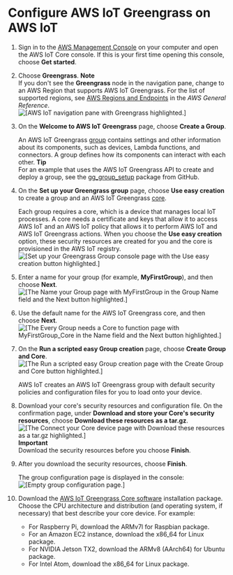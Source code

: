 # Configure AWS IoT Greengrass on AWS IoT<a name="gg-config"></a>

1. Sign in to the [AWS Management Console](https://console.aws.amazon.com/) on your computer and open the AWS IoT Core console\. If this is your first time opening this console, choose **Get started**\.

1. Choose **Greengrass**\.
**Note**  
If you don't see the **Greengrass** node in the navigation pane, change to an AWS Region that supports AWS IoT Greengrass\. For the list of supported regions, see [AWS Regions and Endpoints](https://docs.aws.amazon.com/general/latest/gr/rande.html#greengrass_region) in the *AWS General Reference*\.  
![\[AWS IoT navigation pane with Greengrass highlighted.\]](http://docs.aws.amazon.com/greengrass/latest/developerguide/images/console-greengrass.png)

1. On the **Welcome to AWS IoT Greengrass** page, choose **Create a Group**\.

   An AWS IoT Greengrass [group](what-is-gg.md#gg-group) contains settings and other information about its components, such as devices, Lambda functions, and connectors\. A group defines how its components can interact with each other\.
**Tip**  
For an example that uses the AWS IoT Greengrass API to create and deploy a group, see the [ gg\_group\_setup](https://github.com/awslabs/aws-greengrass-group-setup) package from GitHub\.

1. On the **Set up your Greengrass group** page, choose **Use easy creation** to create a group and an AWS IoT Greengrass [core](gg-core.md)\.

   Each group requires a core, which is a device that manages local IoT processes\. A core needs a certificate and keys that allow it to access AWS IoT and an AWS IoT policy that allows it to perform AWS IoT and AWS IoT Greengrass actions\. When you choose the **Use easy creation** option, these security resources are created for you and the core is provisioned in the AWS IoT registry\.  
![\[Set up your Greengrass Group console page with the Use easy creation button highlighted.\]](http://docs.aws.amazon.com/greengrass/latest/developerguide/images/gg-get-started-005.png)

1. Enter a name for your group \(for example, **MyFirstGroup**\), and then choose **Next**\.  
![\[The Name your Group page with MyFirstGroup in the Group Name field and the Next button highlighted.\]](http://docs.aws.amazon.com/greengrass/latest/developerguide/images/gg-get-started-006.png)

1. Use the default name for the AWS IoT Greengrass core, and then choose **Next**\.  
![\[The Every Group needs a Core to function page with MyFirstGroup_Core in the Name field and the Next button highlighted.\]](http://docs.aws.amazon.com/greengrass/latest/developerguide/images/gg-get-started-007.png)

1. On the **Run a scripted easy Group creation** page, choose **Create Group and Core**\.  
![\[The Run a scripted easy Group creation page with the Create Group and Core button highlighted.\]](http://docs.aws.amazon.com/greengrass/latest/developerguide/images/gg-get-started-008.png)

   AWS IoT creates an AWS IoT Greengrass group with default security policies and configuration files for you to load onto your device\.

1. <a name="gg-core-download"></a>Download your core's security resources and configuration file\. On the confirmation page, under **Download and store your Core's security resources**, choose **Download these resources as a tar\.gz**\.  
![\[The Connect your Core device page with Download these resources as a tar.gz highlighted.\]](http://docs.aws.amazon.com/greengrass/latest/developerguide/images/gg-get-started-009.png)
**Important**  
Download the security resources before you choose **Finish**\.

1. After you download the security resources, choose **Finish**\.

   The group configuration page is displayed in the console:  
![\[Empty group configuration page.\]](http://docs.aws.amazon.com/greengrass/latest/developerguide/images/gg-get-started-009.2.png)

1. Download the [AWS IoT Greengrass Core software](what-is-gg.md#gg-core-download-tab) installation package\. Choose the CPU architecture and distribution \(and operating system, if necessary\) that best describe your core device\. For example:
   + For Raspberry Pi, download the ARMv7l for Raspbian package\.
   + For an Amazon EC2 instance, download the x86\_64 for Linux package\.
   + For NVIDIA Jetson TX2, download the ARMv8 \(AArch64\) for Ubuntu package\.
   + For Intel Atom, download the x86\_64 for Linux package\.